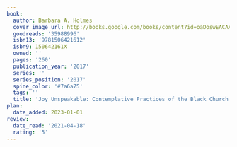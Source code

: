 ```yaml
---
book:
  author: Barbara A. Holmes
  cover_image_url: http://books.google.com/books/content?id=oaDoswEACAAJ&printsec=frontcover&img=1&zoom=1&source=gbs_api
  goodreads: '35988996'
  isbn13: '9781506421612'
  isbn9: 150642161X
  owned: ''
  pages: '260'
  publication_year: '2017'
  series: ''
  series_position: '2017'
  spine_color: '#7a6a75'
  tags: ''
  title: 'Joy Unspeakable: Contemplative Practices of the Black Church'
plan:
  date_added: 2023-01-01
review:
  date_read: '2021-04-18'
  rating: '5'
---
```

